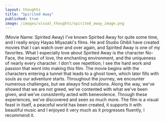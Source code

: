 ```yaml
---
layout: thoughts
title: "Spirited Away"
published: true
image: /images/visual_thoughts/spirited_away_image.png
---
```


(Movie Name: Spirited Away) I've known Spirited Away for quite some time, and I really enjoy Hayao Miyazaki's films. He and Studio Ghibli have created movies that I can watch over and over again, and Spirited Away is one of my favorites. What I especially love about Spirited Away is the character No-Face, the impact of love, the enchanting environment, and the uniqueness of nearly every character. I don't see repetition; I see the hard work and passion that went into making this film. The movie begins with the characters entering a tunnel that leads to a ghost town, which later fills with souls as our adventure starts. Throughout the journey, we encounter numerous challenges, but we always find solutions. Along the way, we've showed that we are not greed, we've contented with what we've been given, and we've consistently acted with benevolence. Through these experiences, we've discovered and seen so much more. The film is a visual feast in itself, a peaceful world has been created, it supports it with beautiful music and I enjoyed it very much as it progresses fluently, I recommend it.